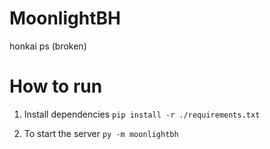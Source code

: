# MoonlightBH
honkai ps (broken)

# How to run
1. Install dependencies
```pip install -r ./requirements.txt```

2. To start the server
```py -m moonlightbh``` 
